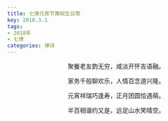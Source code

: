 ```yaml
---
title: 七律元宵节豫皖生日聚
key: 2018.3.1
tags: 
- 2018年 
- 七律
categories: 律诗
---
```


<p align="center">聚餐老友韵无穷，咸淡开怀吉语融。
</p>
<p align="center">家务千般聊欢乐，人情百念道兴隆。
</p>
<p align="center">元宵祥瑞巧逢寿，正月团圆恰遇萌。
</p>
<p align="center">半百相谐约又是，远足山水笑晴空。
</p>
